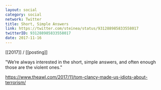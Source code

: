```yaml
---
layout: social
category: social
network: Twitter
title: Short, Simple Answers
link: https://twitter.com/steinea/status/931288985833558017
twitterID: 931288985833558017
date: 2017-11-16
---
```


[[2017]] / [[posting]]

"We’re always interested in the short, simple answers, and often enough those are the violent ones."

<https://www.theawl.com/2017/11/tom-clancy-made-us-idiots-about-terrorism/>
